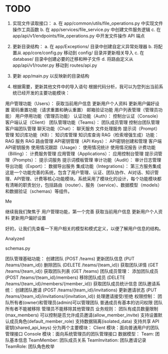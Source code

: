# TODO

1. 实现文件读取接口：
   a. 在 app/common/utils/file_operations.py 中实现文件操作工具函数
   b. 在 app/services/file_service.py 中创建文件服务逻辑
   c. 在 app/api/v1/endpoints/file_operations.py 中开发文件操作 API 端点

2. 更新目录结构：
   a. 在 app/Exceptions/ 目录中创建自定义异常处理器
   b. 将配置从 app/core/config.py 移动到 config/ 目录并更新相关导入
   c. 在 database/ 目录中创建必要的迁移和种子文件
   d. 将路由定义从 app/api/v1/router.py 移动到 routes/api.py

3. 更新 app/main.py 以反映新的目录结构

4. 根据需要，更新其他文件中的导入语句
根据代码分析，我可以为您列出当前系统已经开发的主要功能模块：

用户管理功能（Users）：
获取当前用户信息
更新用户个人资料
更新用户偏好设置
密码重置功能（请求重置和确认重置）
邮箱验证功能
用户列表管理（管理员功能）
用户停用功能（管理员功能）
认证功能（Auth）：
控制台认证（Console）
客户端认证（Client）
团队管理功能（Teams）：
团队成员管理
控制台团队管理
客户端团队管理
聊天功能（Chat）：
聊天服务
文件处理服务
提示词（Prompt）管理
知识库功能（KB）：
知识库管理
知识库查询
RAG（检索增强生成）功能：
RAG 服务
RAG 路由管理
API密钥管理（API Keys）：
API密钥创建和管理
客户端API密钥服务
使用情况跟踪（Usage）：
使用情况统计
使用情况报告
计费功能（Billing）：
计费服务管理
应用管理（Applications）：
应用控制台管理
提示词管理（Prompts）：
提示词服务
提示词模板管理
审计功能（Audit）：
审计日志管理
导出功能（Export）：
数据导出服务
集成功能（Integrations）：
第三方服务集成
这是一个功能完善的系统，包含了用户管理、认证、团队协作、AI对话、知识管理、API管理、计费等核心功能模块。系统采用了模块化的设计，每个功能模块都有清晰的职责划分，包括路由（router）、服务（service）、数据模型（models）和数据验证（schemas）等组件。

Me

继续我我们聚焦于 用户管理功能，第一个完善 获取当前用户信息
更新用户个人资料
更新用户偏好设置

好的，让我们先查看一下用户相关的模型和模式定义，以便了解用户信息的结构。

Analyzed

schemas.py


团队管理基础功能：
创建团队 (POST /teams)
更新团队信息 (PUT /teams/{team_id})
删除团队 (DELETE /teams/{team_id})
获取团队详情 (GET /teams/{team_id})
获取团队列表 (GET /teams)
团队成员管理：
添加团队成员 (POST /teams/{team_id}/members)
移除团队成员 (DELETE /teams/{team_id}/members/{member_id})
获取团队成员统计信息
团队邀请系统：
创建团队邀请 (POST /teams/{team_id}/invitations)
更新邀请状态 (PUT /teams/{team_id}/invitations/{invitation_id})
处理邀请接受/拒绝
权限控制：
团队所有者(owner)和管理员(admin)可以管理团队
普通成员有基本的访问权限
团队所有者不能被移除
管理员不能移除其他管理员
业务规则：
团队有成员数量限制(max_members)
可以控制是否允许成员邀请(allow_member_invite)
支持设置默认成员角色(default_member_role)
支持数据隔离(isolated_data)
支持共享 API 密钥(shared_api_keys)
分为两个主要模块：
Client 模块：面向普通用户的团队管理接口
Console 模块：面向系统管理员的团队管理接口
数据模型：
Team: 团队基本信息
TeamMember: 团队成员关系
TeamInvitation: 团队邀请记录
TeamRole: 团队角色枚举
